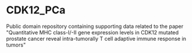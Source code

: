 # CDK12_PCa
Public domain repository containing supporting data related to the paper "Quantitative MHC class-I/-II gene expression levels in CDK12 mutated prostate cancer reveal intra-tumorally T cell adaptive immune response in tumors" 

##
